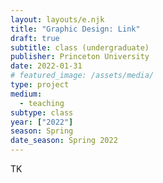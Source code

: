 ```yaml
---
layout: layouts/e.njk
title: "Graphic Design: Link"
draft: true
subtitle: class (undergraduate)
publisher: Princeton University
date: 2022-01-31
# featured_image: /assets/media/
type: project
medium:
  - teaching
subtype: class
year: ["2022"]
season: Spring
date_season: Spring 2022
---
```


TK

